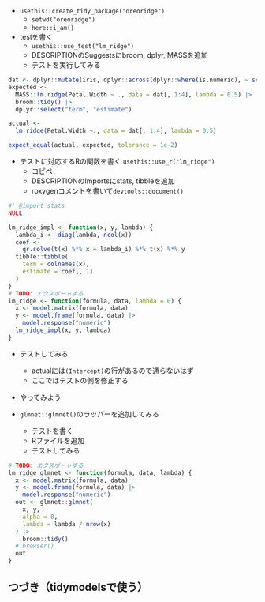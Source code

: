 
- `usethis::create_tidy_package("oreoridge")`
  - `setwd("oreoridge")`
  - `here::i_am()`
- testを書く
  - `usethis::use_test("lm_ridge")`
  - DESCRIPTIONのSuggestsにbroom, dplyr, MASSを追加
  - テストを実行してみる

```r
dat <- dplyr::mutate(iris, dplyr::across(dplyr::where(is.numeric), ~ scale(.)))
expected <-
  MASS::lm.ridge(Petal.Width ~ ., data = dat[, 1:4], lambda = 0.5) |>
  broom::tidy() |>
  dplyr::select("term", "estimate")

actual <-
  lm_ridge(Petal.Width ~., data = dat[, 1:4], lambda = 0.5)

expect_equal(actual, expected, tolerance = 1e-2)
```

- テストに対応するRの関数を書く `usethis::use_r("lm_ridge")`
  - コピペ
  - DESCRIPTIONのImportsにstats, tibbleを追加
  - roxygenコメントを書いて`devtools::document()`

```r
#' @import stats
NULL

lm_ridge_impl <- function(x, y, lambda) {
  lambda_i <- diag(lambda, ncol(x))
  coef <-
    qr.solve(t(x) %*% x + lambda_i) %*% t(x) %*% y
  tibble::tibble(
    term = colnames(x),
    estimate = coef[, 1]
  )
}
# TODO: エクスポートする
lm_ridge <- function(formula, data, lambda = 0) {
  x <- model.matrix(formula, data)
  y <- model.frame(formula, data) |>
    model.response("numeric")
  lm_ridge_impl(x, y, lambda)
}
```

- テストしてみる
  - actualには`(Intercept)`の行があるので通らないはず
  - ここではテストの側を修正する

- やってみよう
- `glmnet::glmnet()`のラッパーを追加してみる
  - テストを書く
  - Rファイルを追加
  - テストしてみる

```r
# TODO: エクスポートする
lm_ridge_glmnet <- function(formula, data, lambda) {
  x <- model.matrix(formula, data)
  y <- model.frame(formula, data) |>
    model.response("numeric")
  out <- glmnet::glmnet(
    x, y,
    alpha = 0,
    lambda = lambda / nrow(x)
  ) |>
    broom::tidy()
  # browser()
  out
}
```

## つづき（tidymodelsで使う）
